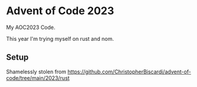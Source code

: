 # Advent of Code 2023

My AOC2023 Code.

This year I'm trying myself on rust and nom.

## Setup

Shamelessly stolen from https://github.com/ChristopherBiscardi/advent-of-code/tree/main/2023/rust
